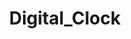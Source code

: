 # Digital_Clock
<!DOCTYPE html>
<html lang="en">
<head>
    <meta charset="UTF-8">
    <meta name="viewport" content="width=device-width, initial-scale=1.0">
    <title>Neon Digital Clock & Alarm</title>
    <!-- Load Tailwind CSS -->
    <script src="https://cdn.tailwindcss.com"></script>
    <!-- Load Tone.js for the Alarm Ringtone (Chime) -->
    <script src="https://unpkg.com/tone@14.7.58/build/Tone.js"></script>
    <style>
        /* Import a digital/tech-style font for the clock numbers */
        @import url('https://fonts.googleapis.com/css2?family=Inter:wght@400;700&family=Orbitron:wght@400;700&display=swap');
        
        .orbitron {
            font-family: 'Orbitron', sans-serif;
            /* Default Sky Blue Neon Glow (Shadow and Color) */
            color: #38bdf8; /* sky-400 */
            text-shadow: 0 0 5px #00aaff, 0 0 15px #00aaff, 0 0 25px rgba(0, 170, 255, 0.5);
            transition: all 0.2s ease-in-out;
            /* Ensure the element can be transformed */
            will-change: transform, color, text-shadow;
        }

        .inter {
            font-family: 'Inter', sans-serif;
        }

        /* --- Custom Alarm Animations --- */
        @keyframes pulse-red {
            from { opacity: 1; }
            to { opacity: 0.7; }
        }

        @keyframes fall-down-shake {
            0% { transform: translate(0, 0) rotate(0deg); }
            25% { transform: translate(-2px, 3px) rotate(-0.5deg); }
            50% { transform: translate(2px, -3px) rotate(0.5deg); }
            75% { transform: translate(-2px, 3px) rotate(-0.5deg); }
            100% { transform: translate(0, 0) rotate(0deg); }
        }
        
        /* Alarm Active Class - Combines Glow Pulse and Physical Shake */
        .alarm-active {
            color: #f87171; /* red-400 */
            text-shadow: 0 0 5px #ef4444, 0 0 20px #ef4444, 0 0 40px rgba(239, 68, 68, 0.7);
            animation: pulse-red 0.5s infinite alternate, fall-down-shake 0.15s infinite;
        }
        /* --- End Custom Alarm Animations --- */

        /* Custom Button Styling - Highlighted Side Button Color */
        .btn-highlight {
            background-color: #0ea5e9; 
            border: 2px solid #38bdf8; 
            color: #e0f2fe; 
            text-shadow: 0 0 4px #00aaff; 
            transition: background-color 0.15s ease, transform 0.1s ease, box-shadow 0.2s ease;
            box-shadow: 0 0 10px rgba(56, 189, 248, 0.8), 0 0 20px rgba(14, 165, 236, 0.5);
        }
        .btn-highlight:hover {
            background-color: #38bdf8; 
            box-shadow: 0 0 15px rgba(56, 189, 248, 1), 0 0 30px rgba(14, 165, 236, 0.7);
            transform: translateY(-1px);
        }
        .btn-highlight:active {
            background-color: #0c4a6e; 
            box-shadow: 0 0 5px rgba(14, 165, 236, 0.4);
            transform: translateY(1px);
        }

        /* Input Styles */
        .segment-base {
            @apply flex flex-col flex-1 min-w-[70px] transition duration-200 ease-in-out; 
        }
        
        .input-field-dark {
            @apply bg-gray-800 border-2 border-gray-600 rounded-lg p-2 mt-1 shadow-inner; 
            transition: all 0.2s ease;
        }

        .input-field-dark:focus-within {
            border-color: #38bdf8; 
            box-shadow: 0 0 5px #38bdf8, inset 0 0 5px rgba(56, 189, 248, 0.3);
        }

        .input-style {
            color: #38bdf8; 
            text-shadow: 0 0 5px rgba(56, 189, 248, 0.5); 
            @apply text-xl text-center font-bold bg-transparent outline-none border-none placeholder:text-gray-500 orbitron w-full;
        }
        
        .select-style {
            color: #38bdf8; 
            text-shadow: 0 0 5px rgba(56, 189, 248, 0.5); 
            @apply text-xl text-center font-bold bg-transparent outline-none border-none appearance-none orbitron w-full h-full cursor-pointer;
        }
        
        .label-style {
            @apply text-xs text-gray-400 font-semibold mb-1; 
        }
        
        /* Prayer Times Box Styling */
        .prayer-box {
            @apply bg-gray-900 p-4 rounded-xl border-2 border-green-600 shadow-2xl shadow-green-900/50 mb-6;
        }
        .prayer-countdown-glow {
            color: #4ade80; /* green-400 */
            text-shadow: 0 0 5px #4ade80, 0 0 15px #16a34a, 0 0 20px rgba(22, 163, 74, 0.6);
        }

        html, body {
            height: 100%;
            margin: 0;
            overflow-x: hidden;
        }

    </style>
</head>
<body class="bg-gray-950 text-gray-100 inter flex flex-col items-center justify-center p-4">

    <!-- Clock Container Card -->
    <div class="bg-gray-900 p-8 md:p-16 rounded-3xl shadow-2xl w-full max-w-lg text-center border-4 border-sky-800/50">
        
        <h1 class="text-3xl sm:text-4xl font-light mb-1 text-sky-400">
            Digital Time Console
        </h1>
        <p class="text-xs mb-5 text-sky-700 font-medium inter">Tongi, Dhaka, Bangladesh</p>

        <!-- Time Display -->
        <div id="time-display" 
             class="orbitron text-5xl sm:text-6xl md:text-7xl font-bold tracking-tight leading-none">
            --:--:--
        </div>

        <!-- AM/PM indicator and Date -->
        <div class="flex flex-col items-center mt-4 mb-6">
             <div id="period-display" 
                  class="text-xl md:text-3xl font-extrabold text-sky-500 mb-2">
             </div>
             <div id="date-display" 
                  class="text-base md:text-xl font-extralight text-gray-400">
                Loading Date...
             </div>
        </div>

        <!-- PRAYER TIMES SECTION (NEW) -->
        <div class="prayer-box">
            <h2 class="text-xl font-semibold mb-3 text-green-400">
                Next Prayer
            </h2>
            <div id="prayer-info-status" class="text-xs italic mb-3 text-gray-400">
                Loading prayer times...
            </div>
            <div id="next-prayer-name" class="text-lg font-medium text-green-200 mb-2">
                --
            </div>
            <div id="next-prayer-countdown" 
                 class="orbitron text-4xl font-extrabold prayer-countdown-glow">
                --:--:--
            </div>
        </div>
        <!-- END PRAYER TIMES SECTION -->
        
        <!-- Alarm Control Panel -->
        <div class="pt-6 border-t border-sky-800/50">
            
            <div class="bg-gray-900 p-6 rounded-xl border-2 border-sky-600 shadow-2xl shadow-sky-900/50">
                <h2 class="text-xl font-semibold mb-3 text-sky-400">
                    Set Alarm (Target Time)
                </h2>
                <div id="alarm-status" class="sm:text-sm text-xs italic mb-4 text-gray-400">
                    Alarm is not set.
                </div>

                <!-- H:M AM/PM Dynamic Segments -->
                <div class="flex justify-center space-x-3 flex-wrap sm:flex-nowrap mb-4 items-end">
                    
                    <!-- Hour Input Segment -->
                    <div class="segment-base">
                        <label for="target-hour" class="label-style">HOUR</label>
                        <div class="input-field-dark">
                            <input type="number" id="target-hour" min="1" max="12" value="8" 
                                placeholder="H" 
                                class="input-style">
                        </div>
                    </div>

                    <!-- Minute Input Segment -->
                    <div class="segment-base">
                        <label for="target-minute" class="label-style">MINUTE</label>
                        <div class="input-field-dark">
                            <input type="number" id="target-minute" min="0" max="59" value="30" 
                                placeholder="M" 
                                class="input-style">
                        </div>
                    </div>

                    <!-- AM/PM Select Segment -->
                    <div class="segment-base">
                        <label for="target-ampm" class="label-style">PERIOD</label>
                        <div class="input-field-dark">
                            <select id="target-ampm" class="select-style">
                                <option value="AM">AM</option>
                                <option value="PM" selected>PM</option>
                            </select>
                        </div>
                    </div>
                </div>
            </div> <!-- End ALARM BOX -->

            <div class="flex justify-center space-x-3 mt-4">
                <!-- Set Alarm Button -->
                <button onclick="setAlarm()" 
                        class="btn-highlight text-lg tracking-widest font-extrabold py-3 px-8 rounded-lg uppercase">
                    Set Alarm
                </button>
                <!-- Clear Button -->
                <button onclick="clearAlarm()" 
                        class="bg-red-600 hover:bg-red-700 active:bg-red-800 text-white font-bold py-3 px-4 rounded-lg text-sm transition duration-150 ease-in-out">
                    Stop / Clear
                </button>
            </div>
        </div>

        <!-- Attribution (NEW) -->
        <div class="mt-8 pt-4 border-t border-sky-800/50">
            <p class="text-sm font-light text-gray-500 orbitron">
                Created by <span class="text-sky-400 font-medium">Shifan</span>
            </p>
        </div>
        <!-- END Attribution -->
    </div>

    <!-- JavaScript Logic -->
    <script>
        // Global variables for alarm state
        let ALARM_IS_SET = false;
        let ALARM_HOUR = null; 
        let ALARM_MINUTE = null;
        let ALARM_TRIGGERED = false; 
        let flashTimeout = null;
        let chimeInterval = null;
        const ALARM_DURATION_MS = 15000; // 15 seconds

        // Global variables for prayer times
        let PRAYER_TIMES = null; 
        // Prayer names, excluding Sunrise as it's not a formal prayer (Salah) time
        const PRAYER_NAMES_ORDER = ['Fajr', 'Sunrise', 'Dhuhr', 'Asr', 'Maghrib', 'Isha']; 
        const LATITUDE = 23.9011; // Tongi, Dhaka, Bangladesh
        const LONGITUDE = 90.4070;
        const CALCULATION_METHOD = 1; // University of Islamic Sciences, Karachi
        const API_KEY = ""; // Required for fetch but left empty for Canvas environment

        // Get references to display elements
        const timeDisplay = document.getElementById('time-display');
        const periodDisplay = document.getElementById('period-display');
        const alarmStatus = document.getElementById('alarm-status');
        const targetHourInput = document.getElementById('target-hour');
        const targetMinuteInput = document.getElementById('target-minute');
        const targetAmpmSelect = document.getElementById('target-ampm');
        const prayerStatusEl = document.getElementById('prayer-info-status');
        const nextPrayerNameEl = document.getElementById('next-prayer-name');
        const nextPrayerCountdownEl = document.getElementById('next-prayer-countdown');
        
        // --- Tone.js Setup for Ringtone ---
        let synth;
        try {
            synth = new Tone.Synth({
                oscillator: { type: "square" },
                envelope: { attack: 0.05, decay: 0.2, sustain: 0.1, release: 0.5 }
            }).toDestination();
            
            document.body.addEventListener('click', () => {
                if (Tone.context.state !== 'running') {
                    Tone.context.resume();
                }
            }, { once: true });

        } catch (e) {
            console.error("Tone.js could not initialize:", e);
        }

        function playAlarmSound() {
            if (!synth) return;
            const chimeSequence = () => {
                const now = Tone.now();
                synth.triggerAttackRelease("C5", "8n", now);
                synth.triggerAttackRelease("E5", "8n", now + 0.25); 
                synth.triggerAttackRelease("G5", "8n", now + 0.5);
            };
            chimeSequence();
            chimeInterval = setInterval(chimeSequence, 1000);
        }
        
        function stopAlarmSound() {
            if (chimeInterval) {
                clearInterval(chimeInterval);
                chimeInterval = null;
            }
        }
        // --- End Tone.js Setup ---


        /**
         * Pads a number with a leading zero if it's a single digit.
         */
        const pad = (num) => String(num).padStart(2, '0');
        
        /**
         * Clears the alarm flag and resets display elements to normal.
         */
        function clearAlarmVisuals() {
             timeDisplay.classList.remove('alarm-active');
             alarmStatus.classList.remove('alarm-active');
             if (flashTimeout) clearTimeout(flashTimeout); 
        }

        /**
         * Determines if the set alarm time is for today or tomorrow.
         */
        function getTimeContext(alarmHour, alarmMinute) {
            const now = new Date();
            const currentTotalMinutes = now.getHours() * 60 + now.getMinutes();
            const alarmTotalMinutes = alarmHour * 60 + alarmMinute;
            
            if (alarmTotalMinutes <= currentTotalMinutes) {
                 return "Tomorrow";
            }
            return "Today";
        }

        /**
         * Sets the alarm to go off at a specific target time.
         */
        function setAlarm() {
            stopAlarmSound();
            clearAlarmVisuals();
            ALARM_TRIGGERED = false;

            const targetHour12 = parseInt(targetHourInput.value, 10);
            const targetMinute = parseInt(targetMinuteInput.value, 10);
            const ampm = targetAmpmSelect.value;

            if (isNaN(targetHour12) || isNaN(targetMinute) || targetHour12 < 1 || targetHour12 > 12 || targetMinute < 0 || targetMinute > 59) {
                alarmStatus.textContent = "Invalid time. Hours must be 1-12, Minutes 0-59.";
                alarmStatus.classList.remove('text-gray-400');
                alarmStatus.classList.add('text-red-500');
                return;
            }

            let targetHour24 = targetHour12;
            if (ampm === 'PM' && targetHour12 !== 12) {
                targetHour24 += 12;
            } else if (ampm === 'AM' && targetHour12 === 12) {
                targetHour24 = 0; 
            }

            ALARM_HOUR = targetHour24;
            ALARM_MINUTE = targetMinute;
            ALARM_IS_SET = true;
            
            const timeContext = getTimeContext(ALARM_HOUR, ALARM_MINUTE);
            
            alarmStatus.classList.remove('text-red-500', 'alarm-active');
            alarmStatus.classList.add('text-gray-400'); 
            alarmStatus.textContent = `Alarm set for ${timeContext}: ${pad(targetHour12)}:${pad(ALARM_MINUTE)} ${ampm}`;
        }
        
        /**
         * Clears the current alarm completely and stops any active ringing.
         */
        function clearAlarm() {
            ALARM_IS_SET = false;
            ALARM_HOUR = null;
            ALARM_MINUTE = null;
            ALARM_TRIGGERED = false; 

            stopAlarmSound();
            clearAlarmVisuals();
            
            alarmStatus.classList.remove('text-red-500');
            alarmStatus.classList.add('text-gray-400'); 
            alarmStatus.textContent = "Alarm is not set.";
        }
        
        // --- Prayer Time Logic ---

        let prayerFetchDate = null;

        /**
         * Fetches prayer times from AlAdhan API (only once per day).
         */
        async function fetchPrayerTimes() {
            const today = new Date().toDateString();

            // Check if already fetched for today
            if (prayerFetchDate === today && PRAYER_TIMES) {
                return;
            }

            prayerFetchDate = today;
            prayerStatusEl.textContent = "Loading prayer times...";
            nextPrayerNameEl.textContent = "--";
            nextPrayerCountdownEl.textContent = "--:--:--";

            // Get date components for the API URL
            const now = new Date();
            const day = now.getDate();
            const month = now.getMonth() + 1; // getMonth() returns 0-11
            const year = now.getFullYear();

            // AlAdhan API URL using coordinates and calculation method for Tongi/Bangladesh
            const apiUrl = `https://api.aladhan.com/v1/timings/${day}-${month}-${year}?latitude=${LATITUDE}&longitude=${LONGITUDE}&method=${CALCULATION_METHOD}&school=1&tune=0,0,0,0,0,0,0,0,0`;

            try {
                const response = await fetch(apiUrl);
                if (!response.ok) throw new Error("API call failed.");
                
                const data = await response.json();
                const timings = data.data.timings;

                // Store only necessary 24-hour time strings
                PRAYER_TIMES = {
                    date: today,
                    Fajr: timings.Fajr,
                    Sunrise: timings.Sunrise,
                    Dhuhr: timings.Dhuhr,
                    Asr: timings.Asr,
                    Maghrib: timings.Maghrib,
                    Isha: timings.Isha,
                };

                prayerStatusEl.textContent = `Tongi, Dhaka (+06:00) - Calculated`;

            } catch (error) {
                console.error("Prayer Time API Error:", error);
                prayerStatusEl.textContent = "Error loading prayer times (API rate limit or network issue).";
                PRAYER_TIMES = null; // Reset on failure
            }
        }

        /**
         * Finds the next prayer time and updates the countdown display.
         */
        function calculateNextPrayer(now) {
            if (!PRAYER_TIMES) return;

            const nowTimestamp = now.getTime();
            let nextPrayerName = 'Fajr (Tomorrow)';
            let nextPrayerTimeStr = PRAYER_TIMES.Fajr;
            let nextPrayerTimestamp = 0;
            let foundNextPrayer = false;

            // 1. Check today's prayers
            for (const name of PRAYER_NAMES_ORDER) {
                const timeStr = PRAYER_TIMES[name];
                
                // Create a Date object for the current day at the prayer time
                const [hour, minute] = timeStr.split(':').map(Number);
                const prayerDate = new Date(now);
                prayerDate.setHours(hour, minute, 0, 0); 
                const prayerTimestamp = prayerDate.getTime();

                if (prayerTimestamp > nowTimestamp) {
                    nextPrayerName = name;
                    nextPrayerTimeStr = timeStr;
                    nextPrayerTimestamp = prayerTimestamp;
                    foundNextPrayer = true;
                    break; 
                }
            }
            
            // 2. If no prayer was found, the next is Fajr tomorrow
            if (!foundNextPrayer) {
                // Set date to tomorrow
                const tomorrow = new Date(now);
                tomorrow.setDate(tomorrow.getDate() + 1); 
                
                // Set time to Fajr
                const [hour, minute] = PRAYER_TIMES.Fajr.split(':').map(Number);
                tomorrow.setHours(hour, minute, 0, 0); 
                nextPrayerTimestamp = tomorrow.getTime();
                nextPrayerTimeStr = PRAYER_TIMES.Fajr;
            }

            // 3. Calculate Countdown
            const diffMs = nextPrayerTimestamp - nowTimestamp;
            
            if (diffMs < 0) return; // Wait for the next update cycle or fetch

            const totalSeconds = Math.floor(diffMs / 1000);
            const hoursLeft = Math.floor(totalSeconds / 3600);
            const minutesLeft = Math.floor((totalSeconds % 3600) / 60);
            const secondsLeft = totalSeconds % 60;

            const countdownText = `${pad(hoursLeft)}:${pad(minutesLeft)}:${pad(secondsLeft)}`;

            // 4. Update HTML
            nextPrayerNameEl.textContent = `${nextPrayerName} at ${nextPrayerTimeStr}`;
            nextPrayerCountdownEl.textContent = countdownText;
        }


        /**
         * Main function that updates the digital clock, checks the alarm, and updates prayer countdown.
         */
        function updateClock() {
            const now = new Date();
            
            let hours = now.getHours();
            const minutes = now.getMinutes();
            const seconds = now.getSeconds();
            
            // --- PRAYER TIME UPDATE ---
            // Ensure we fetch if the day has changed
            if (!prayerFetchDate || prayerFetchDate !== now.toDateString()) {
                fetchPrayerTimes();
            }
            calculateNextPrayer(now);

            // --- TIME DISPLAY LOGIC (12-Hour Format) ---
            const period = hours >= 12 ? 'PM' : 'AM';
            let displayHours = hours % 12;
            displayHours = displayHours ? displayHours : 12; 

            const timePart = `${pad(displayHours)}:${pad(minutes)}:${pad(seconds)}`;
            timeDisplay.textContent = timePart;
            periodDisplay.textContent = period;

            const dateOptions = { 
                weekday: 'long', 
                year: 'numeric', 
                month: 'long', 
                day: 'numeric' 
            };
            const dateString = now.toLocaleDateString('en-US', dateOptions);
            document.getElementById('date-display').textContent = dateString;

            // --- ALARM CHECK LOGIC ---
            const isTriggerTime = (ALARM_HOUR === hours && ALARM_MINUTE === minutes);

            if (ALARM_IS_SET) {
                if (isTriggerTime && seconds === 0 && !ALARM_TRIGGERED) {
                    ALARM_TRIGGERED = true; 
                    
                    playAlarmSound();
                    
                    timeDisplay.classList.add('alarm-active');
                    alarmStatus.classList.add('alarm-active', 'text-red-500');
                    alarmStatus.textContent = `!!! ALARM TRIGGERED (15s) !!! Tap 'Stop / Clear' to silence.`;
                    
                    flashTimeout = setTimeout(() => {
                        stopAlarmSound();
                        clearAlarmVisuals();
                        
                        const timeContext = getTimeContext(ALARM_HOUR, ALARM_MINUTE);
                        let displayHours = ALARM_HOUR % 12;
                        displayHours = displayHours ? displayHours : 12;
                        const displayPeriod = ALARM_HOUR >= 12 ? 'PM' : 'AM';
                        
                        alarmStatus.classList.remove('text-red-500');
                        alarmStatus.classList.add('text-gray-400'); 
                        alarmStatus.textContent = `Alarm set for ${timeContext}: ${pad(displayHours)}:${pad(ALARM_MINUTE)} ${displayPeriod}`;

                    }, ALARM_DURATION_MS); 
                } 
                
                if (!isTriggerTime && ALARM_TRIGGERED) {
                    ALARM_TRIGGERED = false;
                }
            } 
            
            if (!ALARM_IS_SET) {
                stopAlarmSound();
                clearAlarmVisuals();
            }
        }

        // Initialize prayer times fetching and start the clock interval
        fetchPrayerTimes(); 
        setInterval(updateClock, 1000); 
    </script>
</body>
</html>
